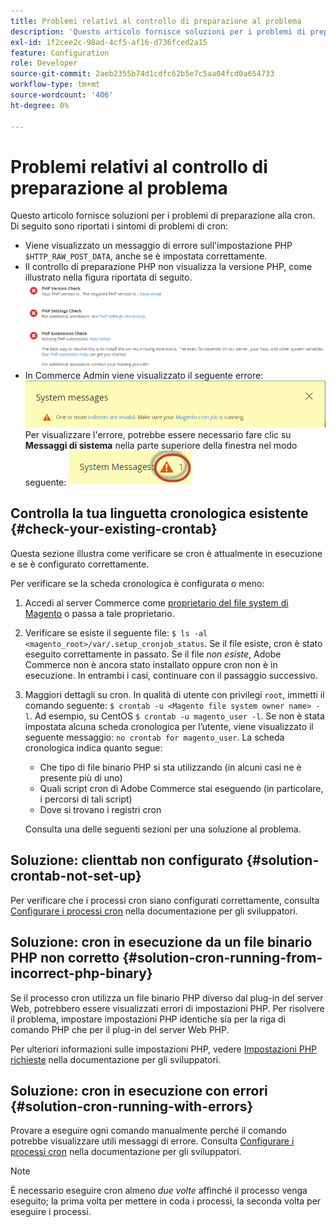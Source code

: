 ```yaml
---
title: Problemi relativi al controllo di preparazione al problema
description: 'Questo articolo fornisce soluzioni per i problemi di preparazione alla cron. Di seguito sono riportati i sintomi di problemi di cron:'
exl-id: 1f2cee2c-98ad-4cf5-af16-d736fced2a15
feature: Configuration
role: Developer
source-git-commit: 2aeb2355b74d1cdfc62b5e7c5aa04fcd0a654733
workflow-type: tm+mt
source-wordcount: '406'
ht-degree: 0%

---
```


# Problemi relativi al controllo di preparazione al problema

Questo articolo fornisce soluzioni per i problemi di preparazione alla cron. Di seguito sono riportati i sintomi di problemi di cron:

* Viene visualizzato un messaggio di errore sull&#39;impostazione PHP `$HTTP_RAW_POST_DATA`, anche se è impostata correttamente.
* Il controllo di preparazione PHP non visualizza la versione PHP, come illustrato nella figura riportata di seguito.
  ![upgr-tshoot-no-cron.png](assets/upgr-tshoot-no-cron.png)
* In Commerce Admin viene visualizzato il seguente errore:
  ![compman-cron-not-running.png](assets/compman-cron-not-running.png)
Per visualizzare l&#39;errore, potrebbe essere necessario fare clic su **Messaggi di sistema** nella parte superiore della finestra nel modo seguente:
  ![compman_sys-messages.png](assets/compman_sys-messages.png)

## Controlla la tua linguetta cronologica esistente {#check-your-existing-crontab}

Questa sezione illustra come verificare se cron è attualmente in esecuzione e se è configurato correttamente.

Per verificare se la scheda cronologica è configurata o meno:

1. Accedi al server Commerce come [proprietario del file system di Magento](https://experienceleague.adobe.com/it/docs/commerce-operations/installation-guide/prerequisites/file-system/overview) o passa a tale proprietario.
1. Verificare se esiste il seguente file: `$ ls -al <magento_root>/var/.setup_cronjob_status`. Se il file esiste, cron è stato eseguito correttamente in passato. Se il file *non esiste*, Adobe Commerce non è ancora stato installato oppure cron non è in esecuzione. In entrambi i casi, continuare con il passaggio successivo.
1. Maggiori dettagli su cron. In qualità di utente con privilegi `root`, immetti il comando seguente: `$ crontab -u <Magento file system owner name> -l`. Ad esempio, su CentOS `$ crontab -u magento_user -l`. Se non è stata impostata alcuna scheda cronologica per l’utente, viene visualizzato il seguente messaggio:    `no crontab for magento_user`. La scheda cronologica indica quanto segue:
   * Che tipo di file binario PHP si sta utilizzando (in alcuni casi ne è presente più di uno)
   * Quali script cron di Adobe Commerce stai eseguendo (in particolare, i percorsi di tali script)
   * Dove si trovano i registri cron

   Consulta una delle seguenti sezioni per una soluzione al problema.

## Soluzione: clienttab non configurato {#solution-crontab-not-set-up}

Per verificare che i processi cron siano configurati correttamente, consulta [Configurare i processi cron](https://experienceleague.adobe.com/it/docs/commerce-operations/installation-guide/next-steps/configuration) nella documentazione per gli sviluppatori.

## Soluzione: cron in esecuzione da un file binario PHP non corretto {#solution-cron-running-from-incorrect-php-binary}

Se il processo cron utilizza un file binario PHP diverso dal plug-in del server Web, potrebbero essere visualizzati errori di impostazioni PHP. Per risolvere il problema, impostare impostazioni PHP identiche sia per la riga di comando PHP che per il plug-in del server Web PHP.

Per ulteriori informazioni sulle impostazioni PHP, vedere [Impostazioni PHP richieste](https://experienceleague.adobe.com/it/docs/commerce-operations/installation-guide/prerequisites/php-settings) nella documentazione per gli sviluppatori.

## Soluzione: cron in esecuzione con errori {#solution-cron-running-with-errors}

Provare a eseguire ogni comando manualmente perché il comando potrebbe visualizzare utili messaggi di errore. Consulta [Configurare i processi cron](https://experienceleague.adobe.com/it/docs/commerce-operations/installation-guide/next-steps/configuration) nella documentazione per gli sviluppatori.

>[!NOTE]
>
>È necessario eseguire cron almeno *due volte* affinché il processo venga eseguito; la prima volta per mettere in coda i processi, la seconda volta per eseguire i processi.
